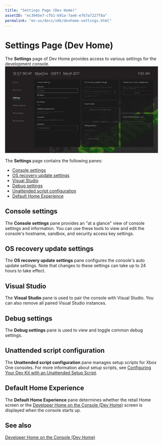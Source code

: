 ```yaml
---
title: "Settings Page (Dev Home)"
assetID: "ec3945e7-cfb1-b91a-7ae6-e767a7227f8a"
permalink: "en-us/docs/xdk/devhome-settings.html"
---
```



# Settings Page (Dev Home)
   
  
The **Settings** page of Dev Home provides access to various settings for the development console.   
 ![Settings page of Dev Home](images/devhome_settings.png)   
  
The **Settings** page contains the following panes:   
 
   *  [Console settings](#ID4EEB)  
   *  [OS recovery update settings](#ID4EOB)  
   *  [Visual Studio](#ID4EYB)  
   *  [Debug settings](#ID4ECC)  
   *  [Unattended script configuration](#ID4EMC)  
   *  [Default Home Experience](#ID4E3C)  

 
<a id="ID4EEB"></a>

   

## Console settings  
   
  
The **Console settings** pane provides an "at a glance" view of console settings and information. You can use these tools to view and edit the console's hostname, sandbox, and security access key settings.   
  
<a id="ID4EOB"></a>

   

## OS recovery update settings  
   
  
The **OS recovery update settings** pane configures the console's auto update settings. Note that changes to these settings can take up to 24 hours to take effect.   
  
<a id="ID4EYB"></a>

   

## Visual Studio  
   
  
The **Visual Studio** pane is used to pair the console with Visual Studio. You can also remove all paired Visual Studio instances.   
  
<a id="ID4ECC"></a>

   

## Debug settings  
   
  
The **Debug settings** pane is used to view and toggle common debug settings.   
  
<a id="ID4EMC"></a>

   

## Unattended script configuration  
   
  
The **Unattended script configuration** pane manages setup scripts for Xbox One consoles. For more information about setup scripts, see [Configuring Your Dev Kit with an Unattended Setup Script](unattended-setup-script.md).   
  
<a id="ID4E3C"></a>

   

## Default Home Experience  
   
  
The **Default Home Experience** pane determines whether the retail Home screen or the [Developer Home on the Console (Dev Home)](dev-home.md) screen is displayed when the console starts up.   
  
<a id="ID4EJD"></a>

   

## See also  
 [Developer Home on the Console (Dev Home)](dev-home.md)

  